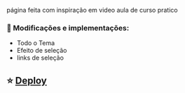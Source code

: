 página feita com inspiração em video aula de curso pratico


### 🧪 Modificações e implementações:
- Todo o Tema
- Efeito de seleção
- links de seleção


## ⭐ [Deploy](https://viantony.github.io/goty-elden-ring/)
